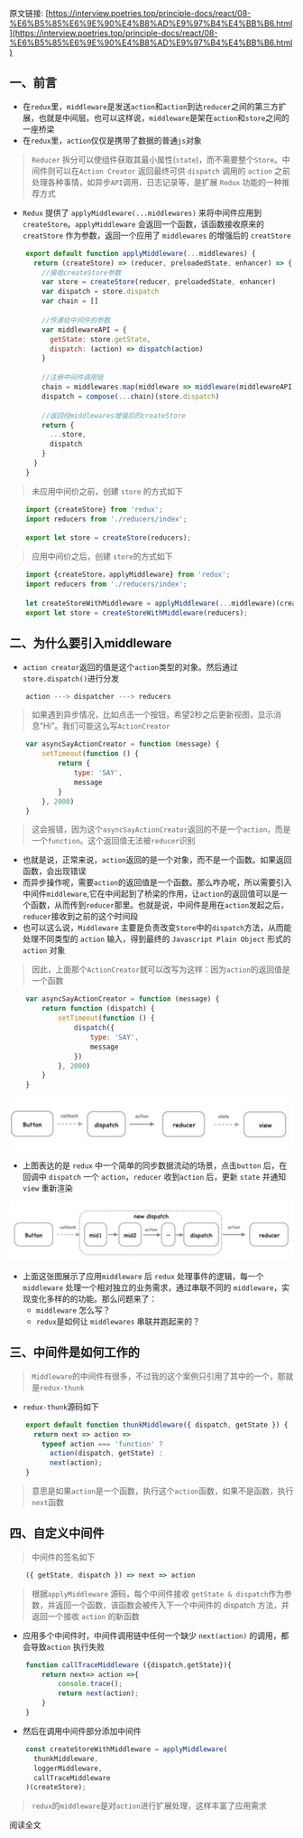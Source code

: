 原文链接: [https://interview.poetries.top/principle-docs/react/08-%E6%B5%85%E6%9E%90%E4%B8%AD%E9%97%B4%E4%BB%B6.html](https://interview.poetries.top/principle-docs/react/08-%E6%B5%85%E6%9E%90%E4%B8%AD%E9%97%B4%E4%BB%B6.html)

## 一、前言

  * 在`redux`里，`middleware`是发送`action`和`action`到达`reducer`之间的第三方扩展，也就是中间层。也可以这样说，`middleware`是架在`action`和`store`之间的一座桥梁
  * 在`redux`里，`action`仅仅是携带了数据的普通`js`对象

> `Reducer` 拆分可以使组件获取其最小属性(`state`)，而不需要整个`Store`。中间件则可以在`Action Creator`
> 返回最终可供 `dispatch` 调用的 `action` 之前处理各种事情，如异步`API`调用、日志记录等，是扩展 `Redux`
> 功能的一种推荐方式

  * `Redux` 提供了 `applyMiddleware(...middlewares)` 来将中间件应用到 `createStore`。`applyMiddleware` 会返回一个函数，该函数接收原来的 `creatStore` 作为参数，返回一个应用了 `middlewares` 的增强后的 `creatStore`
```javascript
    export default function applyMiddleware(...middlewares) {
      return (createStore) => (reducer, preloadedState, enhancer) => {
        //接收createStore参数
        var store = createStore(reducer, preloadedState, enhancer)
        var dispatch = store.dispatch
        var chain = []
    
        //传递给中间件的参数
        var middlewareAPI = {
          getState: store.getState,
          dispatch: (action) => dispatch(action)
        }
    
        //注册中间件调用链
        chain = middlewares.map(middleware => middleware(middlewareAPI))
        dispatch = compose(...chain)(store.dispatch)
    
        //返回经middlewares增强后的createStore
        return {
          ...store,
          dispatch
        }
      }
    }
```

> 未应用中间价之前，创建 `store` 的方式如下
```javascript
    import {createStore} from 'redux';
    import reducers from './reducers/index';
    
    export let store = createStore(reducers);
```

> 应用中间价之后，创建 `store`的方式如下
```javascript
    import {createStore，applyMiddleware} from 'redux';
    import reducers from './reducers/index';
    
    let createStoreWithMiddleware = applyMiddleware(...middleware)(createStore);
    export let store = createStoreWithMiddleware(reducers);
```

## 二、为什么要引入middleware

  * `action creator`返回的值是这个`action`类型的对象。然后通过`store.dispatch()`进行分发
```javascript
    action ---> dispatcher ---> reducers
```

> 如果遇到异步情况，比如点击一个按钮，希望2秒之后更新视图，显示消息“Hi”。我们可能这么写`ActionCreator`
```javascript
    var asyncSayActionCreator = function (message) {
        setTimeout(function () {
            return {
                type: 'SAY',
                message
            }
        }, 2000)
    }
```

>
> 这会报错，因为这个`asyncSayActionCreator`返回的不是一个`action`，而是一个`function`。这个返回值无法被`reducer`识别

  * 也就是说，正常来说，`action`返回的是一个对象，而不是一个函数。如果返回函数，会出现错误
  * 而异步操作呢，需要`action`的返回值是一个函数。那么咋办呢，所以需要引入中间件`middleware`,它在中间起到了桥梁的作用，让`action`的返回值可以是一个函数，从而传到`reducer`那里。也就是说，中间件是用在`action`发起之后，`reducer`接收到之前的这个时间段
  * 也可以这么说，`Middleware` 主要是负责改变`Store`中的`dispatch`方法，从而能处理不同类型的 `action` 输入，得到最终的 `Javascript Plain Object` 形式的 `action` 对象

> 因此，上面那个`ActionCreator`就可以改写为这样：因为`action`的返回值是一个函数
```javascript
    var asyncSayActionCreator = function (message) {
        return function (dispatch) {
            setTimeout(function () {
                dispatch({
                    type: 'SAY',
                    message
                })
            }, 2000)
        }
    }
```

![](/images/s_poetries_work_images_20210427115937.png)

  * 上图表达的是 `redux` 中一个简单的同步数据流动的场景，点击`button` 后，在回调中 `dispatch` 一个 `action`，`reducer` 收到`action` 后，更新 `state` 并通知 `view` 重新渲染

![](/images/s_poetries_work_images_20210427115946.png)

  * 上面这张图展示了应用`middleware` 后 `redux` 处理事件的逻辑，每一个 `middleware` 处理一个相对独立的业务需求，通过串联不同的 `middleware`，实现变化多样的的功能。那么问题来了： 
    * `middleware` 怎么写？
    * `redux`是如何让 `middlewares` 串联并跑起来的？

## 三、中间件是如何工作的

> `Middleware`的中间件有很多，不过我的这个案例只引用了其中的一个，那就是`redux-thunk`

  * `redux-thunk`源码如下
```javascript
    export default function thunkMiddleware({ dispatch, getState }) {
      return next => action =>
        typeof action === 'function' ?
          action(dispatch, getState) :
          next(action);
    }
```

> 意思是如果`action`是一个函数，执行这个`action`函数，如果不是函数，执行`next`函数

## 四、自定义中间件

> 中间件的签名如下
```javascript
    ({ getState, dispatch }) => next => action
```

> 根据`applyMiddleware` 源码，每个中间件接收 `getState &
> dispatch`作为参数，并返回一个函数，该函数会被传入下一个中间件的 dispatch 方法，并返回一个接收 `action` 的新函数

  * 应用多个中间件时，中间件调用链中任何一个缺少 `next(action)` 的调用，都会导致`action` 执行失败
```javascript
    function callTraceMiddleware ({dispatch,getState}){
        return next=> action =>{
            console.trace();
            return next(action);
        }
    }
```

  * 然后在调用中间件部分添加中间件
```javascript
    const createStoreWithMiddleware = applyMiddleware(
      thunkMiddleware,
      loggerMiddleware,
      callTraceMiddleware
    )(createStore);
```

> `redux`的`middleware`是对`action`进行扩展处理，这样丰富了应用需求

阅读全文

